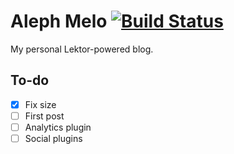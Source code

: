 # Aleph Melo [![Build Status](https://travis-ci.org/alephmelo/alephmelo.github.io.svg?branch=source)](https://travis-ci.org/alephmelo/alephmelo.github.io)
My personal Lektor-powered blog.

## To-do
- [x] Fix size
- [ ] First post
- [ ] Analytics plugin
- [ ] Social plugins
